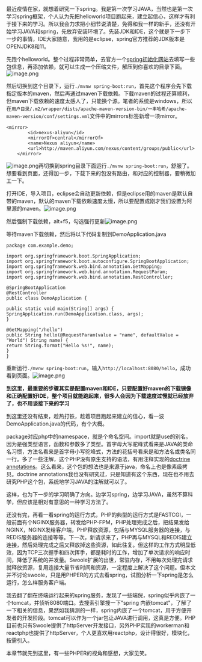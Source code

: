 

最近疫情在家，就想着研究一下spring。我是第一次学习JAVA，当然也是第一次学习spring框架，个人认为先把helloworld项目跑起来，建立起信心，这样才有利于接下来的学习。所以我会力求把小细节说清楚，免得和我一样的新手，还没有开始学习JAVA和spring，先放弃安装环境了。先装JDK和IDE，这个就是下一步下一步的事情，IDE大家随意，我用的是eclipse，spring官方推荐的JDK版本是OPENJDK8和11。

先跑个helloworld。整个过程非常简单，去官方一个[spring初始化网站](https://start.spring.io/)去填写一些包信息，再添加依赖，就可以生成一个压缩文件，解压到你喜欢的目录下面。<img referrerpolicy="no-referrer" data-src="/img/bVbEmKQ" src="https://cdn.segmentfault.com/v-5e67172c/global/img/squares.svg" alt="image.png" title="image.png">

然后切换到这个目录下，运行`./mvnw spring-boot:run`，首先这个程序会先下载指定版本的maven，然后再通过maven下载依赖。下载maven的过程还算顺利，但maven下载依赖的速度太感人了，只能换个源。笔者的系统是windows，所以在`用户目录/.m2/wrapper/dists/apache-maven-version-bin/一串哈希/apache-maven-version/conf/settings.xml`文件中的mirrors标签新增一项mirror。

```
<mirror>
        <id>nexus-aliyun</id>
        <mirrorOf>central</mirrorOf>
        <name>Nexus aliyun</name>
        <url>http://maven.aliyun.com/nexus/content/groups/public</url>
    </mirror>
```

<img referrerpolicy="no-referrer" data-src="/img/bVbEmLa" src="https://cdn.segmentfault.com/v-5e67172c/global/img/squares.svg" alt="image.png" title="image.png">再切换到spring目录下面运行`./mvnw spring-boot:run`，舒服了。想要看到页面，还得加一步，下载下来的包没有路由，和对应的控制器，要稍微加工一下。

打开IDE，导入项目，eclipse会自动更新依赖，但是eclipse用的maven是默认自带的maven，默认的maven下载依赖速度太慢，所以要配置成刚才我们设置为阿里源的maven。<img referrerpolicy="no-referrer" data-src="/img/bVbEmMj" src="https://cdn.segmentfault.com/v-5e67172c/global/img/squares.svg" alt="image.png" title="image.png">

然后强制下载依赖，alt+f5，勾选强行更新<img referrerpolicy="no-referrer" data-src="/img/bVbEmMp" src="https://cdn.segmentfault.com/v-5e67172c/global/img/squares.svg" alt="image.png" title="image.png">

等待maven下载依赖，然后将以下代码复制到DemoApplication.java

```
package com.example.demo;

import org.springframework.boot.SpringApplication;
import org.springframework.boot.autoconfigure.SpringBootApplication;
import org.springframework.web.bind.annotation.GetMapping;
import org.springframework.web.bind.annotation.RequestParam;
import org.springframework.web.bind.annotation.RestController;

@SpringBootApplication
@RestController
public class DemoApplication {

public static void main(String[] args) {
SpringApplication.run(DemoApplication.class, args);
}

@GetMapping("/hello")
public String hello(@RequestParam(value = "name", defaultValue = "World") String name) {
return String.format("Hello %s!", name);
}
}
```

重新运行`./mvnw spring-boot:run`，输入`http://localhost:8080/hello`，成功看到页面。<img referrerpolicy="no-referrer" data-src="/img/bVbEmLM" src="https://cdn.segmentfault.com/v-5e67172c/global/img/squares.svg" alt="image.png" title="image.png">

**到这里，最重要的步骤其实是配置maven和IDE，只要配置好maven的下载镜像和正确配置好IDE，整个项目就能跑起来，很多人会因为下载速度过慢就已经放弃了，也不用谈接下来的学习**

到这里还没有结束，趁热打铁，趁着项目跑起来建立的信心，看一波DemoApplication.java的代码，有个大概。

package对应php中的namespace，就是个命名空间。import就是use的别名。因为是强类型语言，函数和参数多了类型。首字母大写驼峰式看来是JAVA的类命名习惯，方法名看来是首字母小写驼峰式，方法的花括号看来是和方法名或类名同一行。多了一些注解，这个PHP没有原生支持的语法，有用注释实现的[doctrine annotations](https://www.doctrine-project.org/projects/doctrine-annotations/en/1.6/index.html#introduction)。这么看来，这个包的想法也是来源于java，命名上也是像素级拷贝。doctrine annotations我也没有研究过，只是知道有这个东西，现在也不用去研究PHP这个包，系统地学习JAVA的注解就可以了。

这样，也为下一步的学习明确了方向。边学习spring，边学习JAVA，虽然不算科学，但应该是相对有意思的一种学习方法了。

还没有完，再看一看spring的运行方式，PHP的典型的运行方式是FASTCGI，一般前面有个NGINX服务器，转发给PHP-FPM，PHP处理完成之后，把结果发给NGINX，NGINX发给客户端，PHP释放资源，包括与MYSQL服务器的连接，与REDIS服务器的连接等等。下一次，新请求来了，PHP再与MYSQL和REDIS建立连接，然后处理完成之后又释放掉这些资源，如此往复。但这样的工作方式明显低效，因为TCP三次握手和四次挥手，都是耗时的工作，增加了单次请求的响应时间，降低了系统的并发量。Swoole扩展的出世，常驻内存，不用每次处理完请求就释放资源，复用连接大量节省时间和资源，一定程度上解决了这个问题。但本文并不讨论swoole，只是用PHPER的方式去看spring，试图分析一下spring是怎么运行，怎么样服务客户端。

我去翻了翻在终端运行起来的spring服务，发现了一些端倪，spring似乎内嵌了一个tomcat，并侦听8080端口。去搜索引擎搜一下"spring 内嵌tomcat"，了解了一下相关的信息，果然如我猜测的一样，spring内嵌了一个tomcat，用于方便开发者的开发阶段。tomcat可以作为一个jar包让JAVA进行调用，这真是方便。PHP目前也只有Swoole提供了httpServer开发接口，另外PHP实现的workerman和reactphp也提供了httpServer，个人更喜欢用reactphp，设计得很好，模块化，按需引入。

本章节就先到这里，有一些PHPER的视角和感想，大家见笑。
